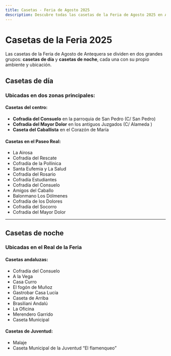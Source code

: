 ```yaml
---
title: Casetas - Feria de Agosto 2025
description: Descubre todas las casetas de la Feria de Agosto 2025 en Antequera. Centro, Paseo Real y Recinto Ferial con toda la información actualizada.
---
```


# Casetas de la Feria 2025

Las casetas de la Feria de Agosto de Antequera se dividen en dos grandes grupos: **casetas de día** y **casetas de noche**, cada una con su propio ambiente y ubicación.

## Casetas de día

### Ubicadas en dos zonas principales:

#### Casetas del centro:
- **Cofradía del Consuelo** en la parroquia de San Pedro (C/ San Pedro)
- **Cofradía del Mayor Dolor** en los antiguos Juzgados (C/ Alameda )
- **Caseta del Caballista** en el Corazón de María

#### Casetas en el Paseo Real:
- La Airosa
- Cofradía del Rescate
- Cofradía de la Pollinica
- Santa Eufemia y La Salud
- Cofradía del Rosario
- Cofradía Estudiantes
- Cofradía del Consuelo
- Amigos del Caballo
- Balonmano Los Dólmenes
- Cofradía de los Dolores
- Cofradía del Socorro
- Cofradía del Mayor Dolor

---

## Casetas de noche

### Ubicadas en el Real de la Feria

#### Casetas andaluzas:
- Cofradía del Consuelo
- A la Vega
- Casa Curro
- El fogón de Muñoz
- Gastrobar Casa Lucía
- Caseta de Arriba
- Brasiliani Andalú
- La Oficina
- Merendero Garrido
- Caseta Municipal

#### Casetas de Juventud:
- Malaje
- Caseta Municipal de la Juventud “El flamenqueo”
